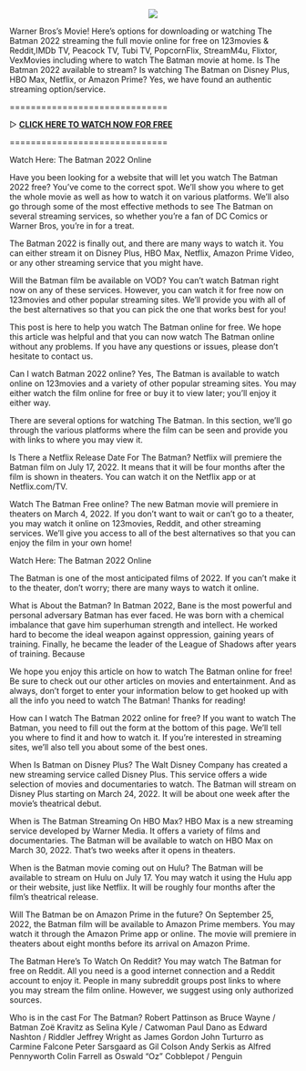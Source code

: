 <p><center><a href="https://fullfree.club/the-batman"><img src="https://i.imgur.com/4aqtMNH.jpeg"></a></center></p>

<p>Warner Bros&rsquo;s Movie! Here&rsquo;s options for downloading or watching The Batman 2022 streaming the full movie online for free on 123movies &amp; Reddit,IMDb TV, Peacock TV, Tubi TV, PopcornFlix, StreamM4u, Flixtor, VexMovies including where to watch The Batman movie at home. Is The Batman 2022 available to stream? Is watching The Batman on Disney Plus, HBO Max, Netflix, or Amazon Prime? Yes, we have found an authentic streaming option/service.</p>

==============================

<p>▷ <b><a href="https://fullfree.club/the-batman"> CLICK HERE TO WATCH NOW FOR FREE</a></b></p>

==============================


<p>Watch Here: The Batman 2022 Online</p>

<p>Have you been looking for a website that will let you watch The Batman 2022 free? You&rsquo;ve come to the correct spot. We&rsquo;ll show you where to get the whole movie as well as how to watch it on various platforms. We&rsquo;ll also go through some of the most effective methods to see The Batman on several streaming services, so whether you&rsquo;re a fan of DC Comics or Warner Bros, you&rsquo;re in for a treat.</p>

<p>The Batman 2022 is finally out, and there are many ways to watch it. You can either stream it on Disney Plus, HBO Max, Netflix, Amazon Prime Video, or any other streaming service that you might have.</p>

<p>Will the Batman film be available on VOD? You can&rsquo;t watch Batman right now on any of these services. However, you can watch it for free now on 123movies and other popular streaming sites. We&rsquo;ll provide you with all of the best alternatives so that you can pick the one that works best for you!</p>

<p>This post is here to help you watch The Batman online for free. We hope this article was helpful and that you can now watch The Batman online without any problems. If you have any questions or issues, please don&rsquo;t hesitate to contact us.</p>

<p>Can I watch Batman 2022 online? Yes, The Batman is available to watch online on 123movies and a variety of other popular streaming sites. You may either watch the film online for free or buy it to view later; you&rsquo;ll enjoy it either way.</p>

<p>There are several options for watching The Batman. In this section, we&rsquo;ll go through the various platforms where the film can be seen and provide you with links to where you may view it.</p>

<p>Is There a Netflix Release Date For The Batman? Netflix will premiere the Batman film on July 17, 2022. It means that it will be four months after the film is shown in theaters. You can watch it on the Netflix app or at Netflix.com/TV.</p>

<p>Watch The Batman Free online? The new Batman movie will premiere in theaters on March 4, 2022. If you don&rsquo;t want to wait or can&rsquo;t go to a theater, you may watch it online on 123movies, Reddit, and other streaming services. We&rsquo;ll give you access to all of the best alternatives so that you can enjoy the film in your own home!</p>

<p>Watch Here: The Batman 2022 Online</p>

<p>The Batman is one of the most anticipated films of 2022. If you can&rsquo;t make it to the theater, don&rsquo;t worry; there are many ways to watch it online.</p>

<p>What is About the Batman? In Batman 2022, Bane is the most powerful and personal adversary Batman has ever faced. He was born with a chemical imbalance that gave him superhuman strength and intellect. He worked hard to become the ideal weapon against oppression, gaining years of training. Finally, he became the leader of the League of Shadows after years of training. Because</p>

<p>We hope you enjoy this article on how to watch The Batman online for free! Be sure to check out our other articles on movies and entertainment. And as always, don&rsquo;t forget to enter your information below to get hooked up with all the info you need to watch The Batman! Thanks for reading!</p>

<p>How can I watch The Batman 2022 online for free? If you want to watch The Batman, you need to fill out the form at the bottom of this page. We&rsquo;ll tell you where to find it and how to watch it. If you&rsquo;re interested in streaming sites, we&rsquo;ll also tell you about some of the best ones.</p>

<p>When Is Batman on Disney Plus? The Walt Disney Company has created a new streaming service called Disney Plus. This service offers a wide selection of movies and documentaries to watch. The Batman will stream on Disney Plus starting on March 24, 2022. It will be about one week after the movie&rsquo;s theatrical debut.</p>

<p>When is The Batman Streaming On HBO Max? HBO Max is a new streaming service developed by Warner Media. It offers a variety of films and documentaries. The Batman will be available to watch on HBO Max on March 30, 2022. That&rsquo;s two weeks after it opens in theaters.</p>

<p>When is the Batman movie coming out on Hulu? The Batman will be available to stream on Hulu on July 17. You may watch it using the Hulu app or their website, just like Netflix. It will be roughly four months after the film&rsquo;s theatrical release.</p>

<p>Will The Batman be on Amazon Prime in the future? On September 25, 2022, the Batman film will be available to Amazon Prime members. You may watch it through the Amazon Prime app or online. The movie will premiere in theaters about eight months before its arrival on Amazon Prime.</p>

<p>The Batman Here&rsquo;s To Watch On Reddit? You may watch The Batman for free on Reddit. All you need is a good internet connection and a Reddit account to enjoy it. People in many subreddit groups post links to where you may stream the film online. However, we suggest using only authorized sources.</p>

<p>Who is in the cast For The Batman? Robert Pattinson as Bruce Wayne / Batman Zo&euml; Kravitz as Selina Kyle / Catwoman Paul Dano as Edward Nashton / Riddler Jeffrey Wright as James Gordon John Turturro as Carmine Falcone Peter Sarsgaard as Gil Colson Andy Serkis as Alfred Pennyworth Colin Farrell as Oswald &ldquo;Oz&rdquo; Cobblepot / Penguin</p>
